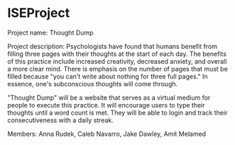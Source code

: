 # ISEProject
Project name: Thought Dump   
 
 
Project description:
Psychologists have found that humans benefit from filling three pages with their thoughts at the start of each day. The benefits of this practice include increased creativity, decreased anxiety, and overall a more clear mind. There is emphasis on the number of pages that must be filled because "you can't write about nothing for three full pages." In essence, one's subconscious thoughts will come through. 

"Thought Dump" will be a website that serves as a virtual medium for people to execute this practice. It will encourage users to type their thoughts until a word count is met. They will be able to login and track their consecutiveness with a daily streak. 

Members: Anna Rudek, Caleb Navarro, Jake Dawley, Amit Melamed 
